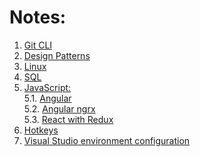 # Notes:
1. [Git CLI](./notes/gitCLI.md)
2. [Design Patterns](./notes/designPatterns.md)
3. [Linux](./notes/linux.md)
4. [SQL](./notes/sql.md)
5. [JavaScript:](./)<br>
5.1. [Angular](./notes/Angular.md)<br>
5.2. [Angular ngrx](./samples/Books_NgrxSample/README.md)<br>
5.3. [React with Redux](./samples/Counter_ReactSample/README.md)<br>
6. [Hotkeys](./notes/hotkeys.md)
7. [Visual Studio environment configuration](./notes/vsConfig.md)
